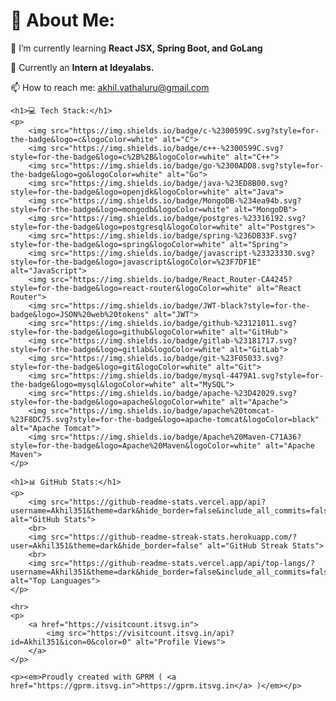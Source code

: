<!DOCTYPE html>
<html lang="en">
<head>
    <meta charset="UTF-8">
    <meta name="viewport" content="width=device-width, initial-scale=1.0">
    <title>GitHub Profile</title>
</head>
<body>
    <h1>💫 About Me:</h1>
    <p>🌱 I’m currently learning <strong>React JSX, Spring Boot, and GoLang</strong></p>
    <p>🌟 Currently an <strong>Intern at Ideyalabs.</strong></p>
    <p>📫 How to reach me: <a href="mailto:akhil.vathaluru@gmail.com">akhil.vathaluru@gmail.com</a></p>

    <h1>💻 Tech Stack:</h1>
    <p>
        <img src="https://img.shields.io/badge/c-%2300599C.svg?style=for-the-badge&logo=c&logoColor=white" alt="C">
        <img src="https://img.shields.io/badge/c++-%2300599C.svg?style=for-the-badge&logo=c%2B%2B&logoColor=white" alt="C++">
        <img src="https://img.shields.io/badge/go-%2300ADD8.svg?style=for-the-badge&logo=go&logoColor=white" alt="Go">
        <img src="https://img.shields.io/badge/java-%23ED8B00.svg?style=for-the-badge&logo=openjdk&logoColor=white" alt="Java">
        <img src="https://img.shields.io/badge/MongoDB-%234ea94b.svg?style=for-the-badge&logo=mongodb&logoColor=white" alt="MongoDB">
        <img src="https://img.shields.io/badge/postgres-%23316192.svg?style=for-the-badge&logo=postgresql&logoColor=white" alt="Postgres">
        <img src="https://img.shields.io/badge/spring-%236DB33F.svg?style=for-the-badge&logo=spring&logoColor=white" alt="Spring">
        <img src="https://img.shields.io/badge/javascript-%23323330.svg?style=for-the-badge&logo=javascript&logoColor=%23F7DF1E" alt="JavaScript">
        <img src="https://img.shields.io/badge/React_Router-CA4245?style=for-the-badge&logo=react-router&logoColor=white" alt="React Router">
        <img src="https://img.shields.io/badge/JWT-black?style=for-the-badge&logo=JSON%20web%20tokens" alt="JWT">
        <img src="https://img.shields.io/badge/github-%23121011.svg?style=for-the-badge&logo=github&logoColor=white" alt="GitHub">
        <img src="https://img.shields.io/badge/gitlab-%23181717.svg?style=for-the-badge&logo=gitlab&logoColor=white" alt="GitLab">
        <img src="https://img.shields.io/badge/git-%23F05033.svg?style=for-the-badge&logo=git&logoColor=white" alt="Git">
        <img src="https://img.shields.io/badge/mysql-4479A1.svg?style=for-the-badge&logo=mysql&logoColor=white" alt="MySQL">
        <img src="https://img.shields.io/badge/apache-%23D42029.svg?style=for-the-badge&logo=apache&logoColor=white" alt="Apache">
        <img src="https://img.shields.io/badge/apache%20tomcat-%23F8DC75.svg?style=for-the-badge&logo=apache-tomcat&logoColor=black" alt="Apache Tomcat">
        <img src="https://img.shields.io/badge/Apache%20Maven-C71A36?style=for-the-badge&logo=Apache%20Maven&logoColor=white" alt="Apache Maven">
    </p>

    <h1>📊 GitHub Stats:</h1>
    <p>
        <img src="https://github-readme-stats.vercel.app/api?username=Akhil351&theme=dark&hide_border=false&include_all_commits=false&count_private=false" alt="GitHub Stats">
        <br>
        <img src="https://github-readme-streak-stats.herokuapp.com/?user=Akhil351&theme=dark&hide_border=false" alt="GitHub Streak Stats">
        <br>
        <img src="https://github-readme-stats.vercel.app/api/top-langs/?username=Akhil351&theme=dark&hide_border=false&include_all_commits=false&count_private=false&layout=compact" alt="Top Languages">
    </p>

    <hr>
    <p>
        <a href="https://visitcount.itsvg.in">
            <img src="https://visitcount.itsvg.in/api?id=Akhil351&icon=0&color=0" alt="Profile Views">
        </a>
    </p>

    <p><em>Proudly created with GPRM ( <a href="https://gprm.itsvg.in">https://gprm.itsvg.in</a> )</em></p>
</body>
</html>
